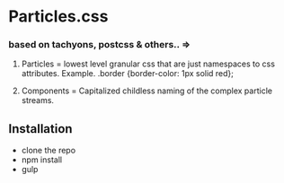 # Particles.css
### based on tachyons, postcss & others.. =>


1. Particles = lowest level granular css that are just namespaces to css attributes. Example. .border {border-color: 1px solid red};

2. Components = Capitalized childless naming of the complex particle streams.


## Installation

* clone the repo
* npm install
* gulp
